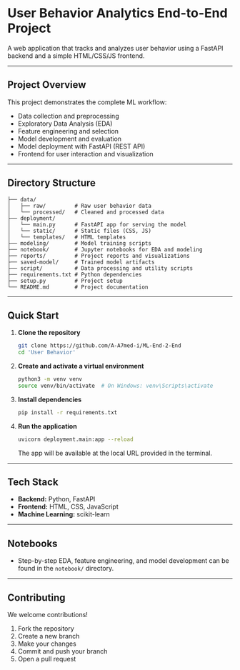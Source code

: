 # User Behavior Analytics End-to-End Project

A web application that tracks and analyzes user behavior using a FastAPI backend and a simple HTML/CSS/JS frontend.

---

## Project Overview

This project demonstrates the complete ML workflow:

- Data collection and preprocessing
- Exploratory Data Analysis (EDA)
- Feature engineering and selection
- Model development and evaluation
- Model deployment with FastAPI (REST API)
- Frontend for user interaction and visualization

---

## Directory Structure

```text
├── data/
│   ├── raw/         # Raw user behavior data
│   └── processed/   # Cleaned and processed data
├── deployment/
│   └── main.py      # FastAPI app for serving the model
│   └── static/      # Static files (CSS, JS)
│   └── templates/   # HTML templates
├── modeling/        # Model training scripts
├── notebook/        # Jupyter notebooks for EDA and modeling
├── reports/         # Project reports and visualizations
├── saved-model/     # Trained model artifacts
├── script/          # Data processing and utility scripts
├── requirements.txt # Python dependencies
├── setup.py         # Project setup
└── README.md        # Project documentation
```

---

## Quick Start

1. **Clone the repository**

   ```bash
   git clone https://github.com/A-A7med-i/ML-End-2-End
   cd 'User Behavior'
   ```

2. **Create and activate a virtual environment**

   ```bash
   python3 -m venv venv
   source venv/bin/activate  # On Windows: venv\Scripts\activate
   ```

3. **Install dependencies**

   ```bash
   pip install -r requirements.txt
   ```

4. **Run the application**

   ```bash
   uvicorn deployment.main:app --reload
   ```

   The app will be available at the local URL provided in the terminal.

---

## Tech Stack

- **Backend:** Python, FastAPI
- **Frontend:** HTML, CSS, JavaScript
- **Machine Learning:** scikit-learn

---

## Notebooks

- Step-by-step EDA, feature engineering, and model development can be found in the `notebook/` directory.

---

## Contributing

We welcome contributions!

1. Fork the repository
2. Create a new branch
3. Make your changes
4. Commit and push your branch
5. Open a pull request
